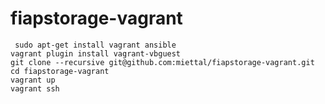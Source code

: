 # fiapstorage-vagrant
     sudo apt-get install vagrant ansible
    vagrant plugin install vagrant-vbguest
    git clone --recursive git@github.com:miettal/fiapstorage-vagrant.git
    cd fiapstorage-vagrant
    vagrant up
    vagrant ssh

